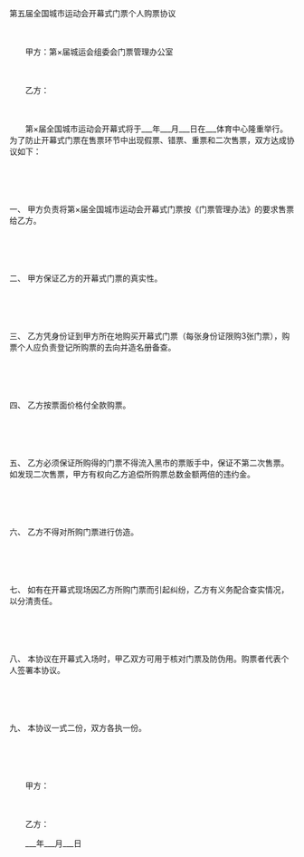



第五届全国城市运动会开幕式门票个人购票协议



 

　　

　　甲方：第×届城运会组委会门票管理办公室

　　

　　乙方：　　

　　

　　第×届全国城市运动会开幕式将于___年___月___日在___体育中心隆重举行。为了防止开幕式门票在售票环节中出现假票、错票、重票和二次售票，双方达成协议如下：

　　

　　

一、
甲方负责将第×届全国城市运动会开幕式门票按《门票管理办法》的要求售票给乙方。

　　

　　

二、
甲方保证乙方的开幕式门票的真实性。

　　

　　

三、
乙方凭身份证到甲方所在地购买开幕式门票（每张身份证限购3张门票），购票个人应负责登记所购票的去向并造名册备查。

　　

　　

四、
乙方按票面价格付全款购票。

　　

　　

五、
乙方必须保证所购得的门票不得流入黑市的票贩手中，保证不第二次售票。如发现二次售票，甲方有权向乙方追偿所购票总数金额两倍的违约金。

　　

　　

六、
乙方不得对所购门票进行仿造。

　　

　　

七、
如有在开幕式现场因乙方所购门票而引起纠纷，乙方有义务配合查实情况，以分清责任。

　　

　　

八、
本协议在开幕式入场时，甲乙双方可用于核对门票及防伪用。购票者代表个人签署本协议。

　　

　　

九、
本协议一式二份，双方各执一份。　　

　　

　　

　　甲方： 

　　

　　乙方：　　

　　___年___月___日